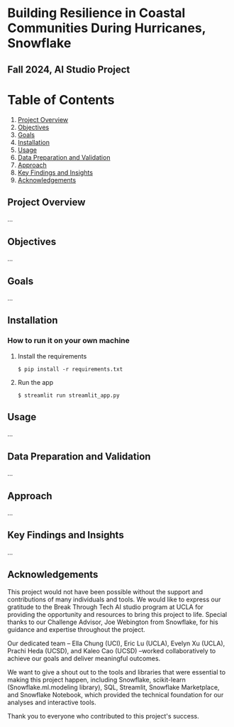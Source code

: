# Building Resilience in Coastal Communities During Hurricanes, Snowflake
## Fall 2024, AI Studio Project

# Table of Contents

1. [Project Overview](#project-overview)
2. [Objectives](#objectives)
3. [Goals](#goals)
4. [Installation](#installation)
5. [Usage](#usage)
6. [Data Preparation and Validation](#data-preparation-and-validation)
7. [Approach](#approach)
8. [Key Findings and Insights](#key-findings-and-insights)
9. [Acknowledgements](#acknowledgements)


## Project Overview
...

## Objectives
...

## Goals
...

## Installation

### How to run it on your own machine

1. Install the requirements

   ```
   $ pip install -r requirements.txt
   ```

2. Run the app

   ```
   $ streamlit run streamlit_app.py
   ```

## Usage
...

## Data Preparation and Validation
...

## Approach
...

## Key Findings and Insights
...

## Acknowledgements

This project would not have been possible without the support and contributions of many individuals and tools. We would like to express our gratitude to the Break Through Tech AI studio program at UCLA for providing the opportunity and resources to bring this project to life. Special thanks to our Challenge Advisor, Joe Webington from Snowflake, for his guidance and expertise throughout the project. 

Our dedicated team – Ella Chung (UCI), Eric Lu (UCLA), Evelyn Xu (UCLA), Prachi Heda (UCSD), and Kaleo Cao (UCSD) –worked collaboratively to achieve our goals and deliver meaningful outcomes.

We want to give a shout out to the tools and libraries that were essential to making this project happen, including Snowflake, scikit-learn (Snowflake.ml.modeling library), SQL, Streamlit, Snowflake Marketplace, and Snowflake Notebook, which provided the technical foundation for our analyses and interactive tools.

Thank you to everyone who contributed to this project's success.



